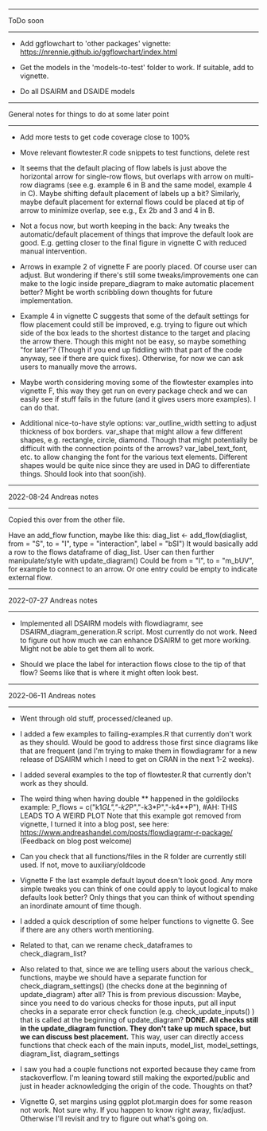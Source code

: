 ****************************
ToDo soon
****************************

* Add ggflowchart to 'other packages' vignette:
https://nrennie.github.io/ggflowchart/index.html

* Get the models in the 'models-to-test' folder to work. If suitable, add to vignette.

* Do all DSAIRM and DSAIDE models



****************************
General notes for things to do at some later point
****************************

* Add more tests to get code coverage close to 100% 

* Move relevant flowtester.R code snippets to test functions, delete rest

* It seems that the default placing of flow labels is just above the horizontal arrow for single-row flows, but overlaps with arrow on multi-row diagrams (see e.g. example 6 in B and the same model, example 4 in C). Maybe shifting default placement of labels up a bit? Similarly, maybe default placement for external flows could be placed at tip of arrow to minimize overlap, see e.g., Ex 2b and 3 and 4 in B. 

* Not a focus now, but worth keeping in the back: Any tweaks the automatic/default placement of things that improve the default look are good. E.g. getting closer to the final figure in vignette C with reduced manual intervention.

* Arrows in example 2 of vignette F are poorly placed. Of course user can adjust. But wondering if there's still some tweaks/improvements one can make to the logic inside prepare_diagram to make automatic placement better? Might be worth scribbling down thoughts for future 
implementation.

* Example 4 in vignette C suggests that some of the default settings for flow placement could still be improved, e.g. trying to figure out which side of the box leads to the shortest distance to the target and placing the arrow there. Though this might not be easy, so maybe something "for later"? (Though if you end up fiddling with that part of the code anyway, see if there are quick fixes). Otherwise, for now we can ask users to manually move the arrows.

* Maybe worth considering moving some of the flowtester examples into vignette F, this way they get run on every package check and we can easily see if stuff fails in the future (and it gives users more examples). I can do that.

* Additional nice-to-have style options: var_outline_width setting to adjust thickness of box borders. var_shape that might allow a few different shapes, e.g. rectangle, circle, diamond. Though that might potentially be difficult with the connection points of the arrows? var_label_text_font, etc. to allow changing the font for the various text elements. Different shapes would be quite nice since they are used in DAG to differentiate things. Should look into that soon(ish).



****************************
2022-08-24 Andreas notes
****************************
Copied this over from the other file.

Have an add_flow function, maybe like this:
diag_list <- add_flow(diaglist, from = "S", to = "I", type = "interaction", label = "bSI")
It would basically add a row to the flows dataframe of diag_list. User can then further manipulate/style with update_diagram()
Could be from = "I", to = "m_bUV", for example to connect to an arrow. Or one entry could be empty to indicate external flow.


****************************
2022-07-27 Andreas notes
****************************

* Implemented all DSAIRM models with flowdiagramr, see DSAIRM_diagram_generation.R script. Most currently do not work. Need to figure out how much we can enhance DSAIRM to get more working. Might not be able to get them all to work.

* Should we place the label for interaction flows close to the tip of that flow? Seems like that is where it might often look best.



****************************
2022-06-11 Andreas notes
****************************

* Went through old stuff, processed/cleaned up.

* I added a few examples to failing-examples.R that currently don't work as they should. Would be good to address those first since diagrams like that are frequent (and I'm trying to make them in flowdiagramr for a new release of DSAIRM which I need to get on CRAN in the next 1-2 weeks).

* I added several examples to the top of flowtester.R that currently don't work as they should.

* The weird thing when having double ** happened in the goldilocks example:
P_flows = c("k1*GL","-k2*P","-k3*P","-k4**P"), #AH: THIS LEADS TO A WEIRD PLOT
Note that this example got removed from vignette, I turned it into a blog post, see here:
https://www.andreashandel.com/posts/flowdiagramr-r-package/
(Feedback on blog post welcome)

* Can you check that all functions/files in the R folder are currently still used. If not, move to auxiliary/oldcode

* Vignette F the last example default layout doesn't look good. Any more simple tweaks you can think of one could apply to layout logical to make defaults look better? Only things that you can think of without spending an inordinate amount of time though.

* I added a quick description of some helper functions to vignette G. See if there are any others worth mentioning. 
* Related to that, can we rename check_dataframes to check_diagram_list?
* Also related to that, since we are telling users about the various check_ functions, maybe we should have a separate function for check_diagram_settings() (the checks done at the beginning of update_diagram) after all? 
This is from previous discussion: Maybe, since you need to do various checks for those inputs, put all input checks in a separate error check function (e.g. check_update_inputs() ) that is called at the beginning of update_diagram? **DONE. All checks still in the update_diagram function. They don't take up much space, but we can discuss best placement.**
This way, user can directly access functions that check each of the main inputs, model_list, model_settings, diagram_list, diagram_settings

* I saw you had a couple functions not exported because they came from stackoverflow. I'm leaning toward still making the exported/public and just in header acknowledging the origin of the code. Thoughts on that?

* Vignette G, set margins using ggplot plot.margin does for some reason not work. Not sure why. If you happen to know right away, fix/adjust. Otherwise I'll revisit and try to figure out what's going on.



